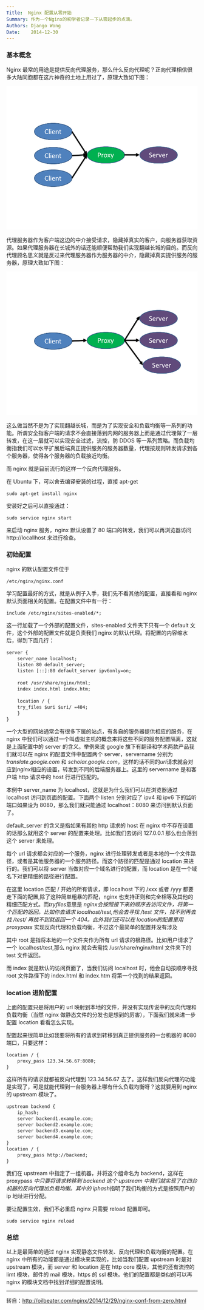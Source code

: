 ```yaml
---
Title:  Nginx 配置从零开始
Summary: 作为一个Nginx的初学者记录一下从零起步的点滴。
Authors: Django Wong
Date:    2014-12-30
---
```


### 基本概念

Nginx 最常的用途是提供反向代理服务，那么什么反向代理呢？正向代理相信很多大陆同胞都在这片神奇的土地上用过了，原理大致如下图：

![](/static/attach/reverseproxy.png)

代理服务器作为客户端这边的中介接受请求，隐藏掉真实的客户，向服务器获取资源。如果代理服务器在长城外的话还能顺便帮助我们实现翻越长城的目的。而反向代理顾名思义就是反过来代理服务器作为服务器的中介，隐藏掉真实提供服务的服务器，原理大致如下图：

![](/static/attach/proxy.png)

这么做当然不是为了实现翻越长城，而是为了实现安全和负载均衡等一系列的功能。所谓安全指客户端的请求不会直接落到内网的服务器上而是通过代理做了一层转发，在这一层就可以实现安全过滤，流控，防 DDOS 等一系列策略。而负载均衡指我们可以水平扩展后端真正提供服务的服务器数量，代理按规则转发请求到各个服务器，使得各个服务器的负载接近均衡。

而 nginx 就是目前流行的这样一个反向代理服务。

在 Ubuntu 下，可以舍去编译安装的过程，直接 apt-get

	sudo apt-get install nginx
	
安装好之后可以直接通过：

	sudo service nginx start
	
来启动 nginx 服务，nginx 默认设置了 80 端口的转发，我们可以再浏览器访问 http://locallhost 来进行检查。

### 初始配置

nginx 的默认配置文件位于

	/etc/nginx/nginx.conf
	
学习配置最好的方式，就是从例子入手，我们先不看其他的配置，直接看和 nginx 默认页面相关的配置。在配置文件中有一行：

	include /etc/nginx/sites-enabled/*;
	
这一行加载了一个外部的配置文件，sites-enabled 文件夹下只有一个 default 文件，这个外部的配置文件就是负责我们 nginx 的默认代理。将配置的内容缩水后，得到下面几行：

	server {
		server_name localhost;
		listen 80 default_server;
		listen [::]:80 default_server ipv6only=on;

		root /usr/share/nginx/html;
		index index.html index.htm;

		location / {
		try_files $uri $uri/ =404;
		}
	}
	
一个大型的网站通常会有很多下属的站点，有各自的服务器提供相应的服务，在 nginx 中我们可以通过一个叫虚拟主机的概念来将这些不同的服务配置隔离，这就是上面配置中的 server 的含义。举例来说 google 旗下有翻译和学术两款产品我们就可以在 nginx 的配置文件中配置两个 server，servername 分别为 *translate.google.com* 和 *scholar.google.com*，这样的话不同的*url*请求就会对应到*nginx*相应的设置，转发到不同的后端服务器上。这里的 servername 是和客户端 http 请求中的 host 行进行匹配的。

本例中 server_name 为 localhost，这就是为什么我们可以在浏览器通过 localhost 访问到页面的配置。下面两个 listen 分别对应了 ipv4 和 ipv6 下的监听端口如果设为 8080，那么我们就只能通过 localhost：8080 来访问到默认页面了。

default_server 的含义是指如果有其他 http 请求的 host 在 nginx 中不存在设置的话那么就用这个 server 的配置来处理。比如我们去访问 127.0.0.1 那么也会落到这个 server 来处理。

每个 url 请求都会对应的一个服务，nginx 进行处理转发或者是本地的一个文件路径，或者是其他服务器的一个服务路径。而这个路径的匹配是通过 location 来进行的。我们可以将 server 当做对应一个域名进行的配置，而 location 是在一个域名下对更精细的路径进行配置。

在这里 location 匹配 / 开始的所有请求，即 localhost 下的 /xxx 或者 /yyy 都要走下面的配置,除了这种简单粗暴的匹配，nginx 也支持正则和完全相等及其他的精细匹配方式。而*tryfiles*意思是 *nginx会按照接下来的顺序去访问文件，将第一个匹配的返回。比如你去请求 localhost/test,他会去寻找 /test 文件，找不到再去找 /test/ 再找不到就返回一个 404。此外我们还可以在 location的配置里用 proxypass* 实现反向代理和负载均衡，不过这个最简单的配置并没有涉及

其中 root 是指将本地的一个文件夹作为所有 url 请求的根路径。比如用户请求了一个 localhost/test,那么 nginx 就会去需找 /usr/share/nginx/html 文件夹下的 test 文件返回。

而 index 就是默认的访问页面了，当我们访问 localhost 时，他会自动按顺序寻找 root 文件路径下的 index.html 和 index.htm 将第一个找到的结果返回。

### location 进阶配置

上面的配置只是将用户的 url 映射到本地的文件，并没有实现传说中的反向代理和负载均衡（当然 nginx 做静态文件的分发也是想到的厉害），下面我们就来进一步配置 location 看看怎么实现。

配置起来很简单比如我要将所有的请求到转移到真正提供服务的一台机器的 8080 端口，只要这样：

	location / {
		proxy_pass 123.34.56.67:8080;
	}
	
这样所有的请求就都被反向代理到 123.34.56.67 去了。这样我们反向代理的功能是实现了，可是就能代理到一台服务器上哪有什么负载均衡呀？这就要用到 nginx 的 upstream 模块了。

	upstream backend {
		ip_hash;    
		server backend1.example.com;
		server backend2.example.com;
		server backend3.example.com;
		server backend4.example.com;
	}
	location / {
		proxy_pass http://backend;
	}
	

我们在 upstream 中指定了一组机器，并将这个组命名为 backend，这样在 proxypass *中只要将请求转移到 backend 这个 upstream 中我们就实现了在四台机器的反向代理加负载均衡。其中的 iphash*指明了我们均衡的方式是按照用户的 ip 地址进行分配。

要让配置生效，我们不必重启 nginx 只需要 reload 配置即可。

	sudo service nginx reload

### 总结

以上是最简单的通过 nginx 实现静态文件转发、反向代理和负载均衡的配置。在 nginx 中所有的功能都是通过模块来实现的，比如当我们配置 upstream 时是对 upstream 模块，而 server 和 location 是在 http core 模块，其他的还有流控的 limt 模块，邮件的 mail 模块，https 的 ssl 模块。他们的配置都是类似的可以再 nginx 的模块文档中找到详细的配置说明。


---
转自：<http://oilbeater.com/nginx/2014/12/29/nginx-conf-from-zero.html>
